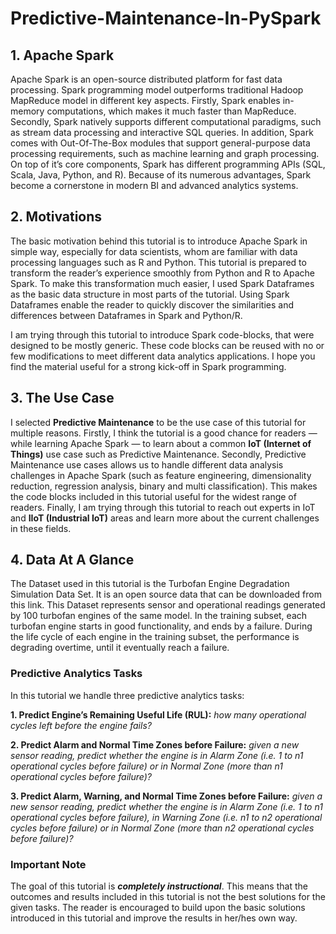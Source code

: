 # Predictive-Maintenance-In-PySpark
## 1. Apache Spark
Apache Spark is an open-source distributed platform for fast data processing. Spark programming model outperforms traditional Hadoop MapReduce model in different key aspects. Firstly, Spark enables in-memory computations, which makes it much faster than MapReduce. Secondly, Spark natively supports different computational paradigms, such as stream data processing and interactive SQL queries. In addition, Spark comes with Out-Of-The-Box modules that support general-purpose data processing requirements, such as machine learning and graph processing. On top of it’s core components, Spark has different programming APIs (SQL, Scala, Java, Python, and R). Because of its numerous advantages, Spark become a cornerstone in modern BI and advanced analytics systems.
## 2. Motivations
The basic motivation behind this tutorial is to introduce Apache Spark in simple way, especially for data scientists, whom are familiar with data processing languages such as R and Python. This tutorial is prepared to transform the reader’s experience smoothly from Python and R to Apache Spark. To make this transformation much easier, I used Spark Dataframes as the basic data structure in most parts of the tutorial. Using Spark Dataframes enable the reader to quickly discover the similarities and differences between Dataframes in Spark and Python/R.

I am trying through this tutorial to introduce Spark code-blocks, that were designed to be mostly generic. These code blocks can be reused with no or few modifications to meet different data analytics applications. I hope you find the material useful for a strong kick-off in Spark programming.
## 3. The Use Case
I selected **Predictive Maintenance** to be the use case of this tutorial for multiple reasons. Firstly, I think the tutorial is a good chance for readers — while learning Apache Spark — to learn about a common **IoT (Internet of Things)** use case such as Predictive Maintenance. Secondly, Predictive Maintenance use cases allows us to handle different data analysis challenges in Apache Spark (such as feature engineering, dimensionality reduction, regression analysis, binary and multi classification). This makes the code blocks included in this tutorial useful for the widest range of readers. Finally, I am trying through this tutorial to reach out experts in IoT and **IIoT (Industrial IoT)** areas and learn more about the current challenges in these fields.
## 4. Data At A Glance
The Dataset used in this tutorial is the Turbofan Engine Degradation Simulation Data Set. It is an open source data that can be downloaded from this link. This Dataset represents sensor and operational readings generated by 100 turbofan engines of the same model. In the training subset, each turbofan engine starts in good functionality, and ends by a failure. During the life cycle of each engine in the training subset, the performance is degrading overtime, until it eventually reach a failure.
### Predictive Analytics Tasks
In this tutorial we handle three predictive analytics tasks:

**1. Predict Engine’s Remaining Useful Life (RUL):** *how many operational cycles left before the engine fails?*

**2. Predict Alarm and Normal Time Zones before Failure:** *given a new sensor reading, predict whether the engine is in Alarm Zone (i.e. 1 to n1 operational cycles before failure) or in Normal Zone (more than n1 operational cycles before failure)?*

**3. Predict Alarm, Warning, and Normal Time Zones before Failure:** *given a new sensor reading, predict whether the engine is in Alarm Zone (i.e. 1 to n1 operational cycles before failure), in Warning Zone (i.e.  n1 to n2 operational cycles before failure) or in Normal Zone (more than n2 operational cycles before failure)?*

### Important Note
The goal of this tutorial is ***completely instructional***. This means that the outcomes and results included in this tutorial is not the best solutions for the given tasks. The reader is encouraged to build upon the basic solutions introduced in this tutorial and improve the results in her/hes own way.
